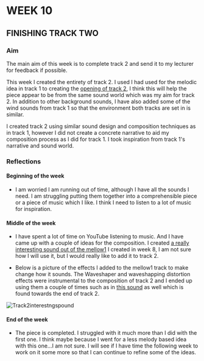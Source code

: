 # WEEK 10

## FINISHING TRACK TWO

### Aim

The main aim of this week is to complete track 2 and send it to my lecturer for feedback if possible. 

This week I created the entirety of track 2. I used I had used for the melodic idea in track 1 to creating the [opening of track 2](https://soundcloud.com/2504822k/track2opening?si=6ab6547d5d2d4cd8ab70cd509b8cd743&utm_source=clipboard&utm_medium=text&utm_campaign=social_sharing), I think this will help the piece appear to be from the same sound world which was my aim for track 2.  In addition to other background sounds, I have also added some of the wind sounds from track 1 so that the environment both tracks are set in is similar. 

I created track 2 using similar sound design and composition techniques as in track 1, however I did not create a concrete narrative to aid my composition process as I did for track 1. I took inspiration from track 1's narrative and sound world. 

### Reflections

#### Beginning of the week 

- I am worried I am running out of time, although I have all the sounds I need. I am struggling putting them together into a comprehensible piece or a piece of music which I like. I think I need to listen to a lot of music for inspiration. 

#### Middle of the week 

- I have spent a lot of time on YouTube listening to music. And I have came up with a couple of ideas for the composition. I created [a really interesting sound out of the mellow1](https://soundcloud.com/2504822k/woowootrackfuzz1?si=6ab6547d5d2d4cd8ab70cd509b8cd743&utm_source=clipboard&utm_medium=text&utm_campaign=social_sharing) I created in week 8, I am not sure how I will use it, but I would really like to add it to track 2.

- Below is a picture of the effects I added to the mellow1 track to make change how it sounds. The Waveshaper and waveshapping distortion effects were instrumental to the composition of track 2 and I ended up using them a couple of times such as in [this sound](https://soundcloud.com/2504822k/paramdistorted?si=29480f3de1e04a92ada51a24196cb3c9&utm_source=clipboard&utm_medium=text&utm_campaign=social_sharing)
 as well which is found towards the end of track 2. 

![Track2interestngspound](https://github.com/2504822K/mysonicartsdocumentation.io/assets/145678268/33d577f3-6271-4205-a519-273844785f0c)
 
#### End of the week 

- The piece is completed. I struggled with it much more than I did with the first one. I think maybe because I went for a less melody based idea with this one...I am not sure. I will see if I have time the following week to work on it some more so that I can continue to refine some of the ideas. 



